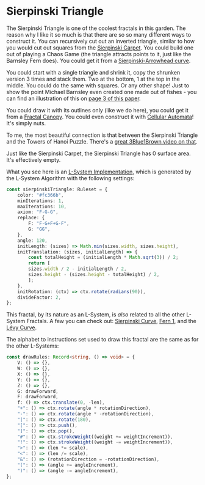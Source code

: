 # Sierpinski Triangle

The Sierpinski Triangle is one of the coolest fractals in this garden. The reason why I like it so much is that there are so so many different ways to construct it. You can recursively cut out an inverted triangle, similar to how you would cut out squares from the [Sierpinski Carpet](/sierpinski-carpet). You could build one out of playing a Chaos Game (the triangle attracts points to it, just like the Barnsley Fern does). You could get it from a [Sierpinski-Arrowhead curve](/sierpinski-arrowhead).

You could start with a single triangle and shrink it, copy the shrunken version 3 times and stack them. Two at the bottom, 1 at the top in the middle. You could do the same with squares. Or any other shape! Just to show the point Michael Barnsley even created one made out of fishes - you can find an illustration of this on [page 3 of this paper](https://arxiv.org/pdf/math/0312314.pdf). 

You could draw it with its outlines only (like we do here), you could get it from a [Fractal Canopy](/fractal-canopy). You could even construct it with [Cellular Automata](https://en.wikipedia.org/wiki/Rule_90)! It's simply nuts.

To me, the most beautiful connection is that between the Sierpinski Triangle and the Towers of Hanoi Puzzle. There's a [great 3Blue1Brown video on that](https://www.youtube.com/watch?v=2SUvWfNJSsM).

Just like the Sierpinski Carpet, the Sierpinski Triangle has 0 surface area. It's effectively empty.

What you see here is an [L-System Implementation](https://en.wikipedia.org/wiki/L-system), which is generated by the L-System Algorithm with the following settings: 

```ts
const sierpinskiTriangle: Ruleset = {
    color: "#fc366b",
    minIterations: 1,
    maxIterations: 10,
    axiom: "F-G-G",
    replace: {
        F: "F-G+F+G-F",
        G: "GG",
    },
    angle: 120,
    initLength: (sizes) => Math.min(sizes.width, sizes.height),
    initTranslation: (sizes, initialLength) => {
        const totalHeight = (initialLength * Math.sqrt(3)) / 2;
        return [
        sizes.width / 2 - initialLength / 2,
        sizes.height - (sizes.height - totalHeight) / 2,
        ];
    },
    initRotation: (ctx) => ctx.rotate(radians(90)),
    divideFactor: 2,
};
```

This fractal, by its nature as an L-System, is *also* related to all the other L-System Fractals. A few you can check out: [Sierpinski Curve](/l-system/sierpinski-curve), [Fern 1](/l-system/fern-1), and the [Lévy Curve](/l-system/levy-curve).

The alphabet to instructions set used to draw this fractal are the same as for the other L-Systems:

```ts
const drawRules: Record<string, () => void> = {
    V: () => {},
    W: () => {},
    X: () => {},
    Y: () => {},
    Z: () => {},
    G: drawForward,
    F: drawForward,
    f: () => ctx.translate(0, -len),
    "+": () => ctx.rotate(angle * rotationDirection),
    "-": () => ctx.rotate(angle * -rotationDirection),
    "|": () => ctx.rotate(180),
    "[": () => ctx.push(),
    "]": () => ctx.pop(),
    "#": () => ctx.strokeWeight((weight += weightIncrement)),
    "!": () => ctx.strokeWeight((weight -= weightIncrement)),
    ">": () => (len *= scale),
    "<": () => (len /= scale),
    "&": () => (rotationDirection = -rotationDirection),
    "(": () => (angle += angleIncrement),
    ")": () => (angle -= angleIncrement),
};
```